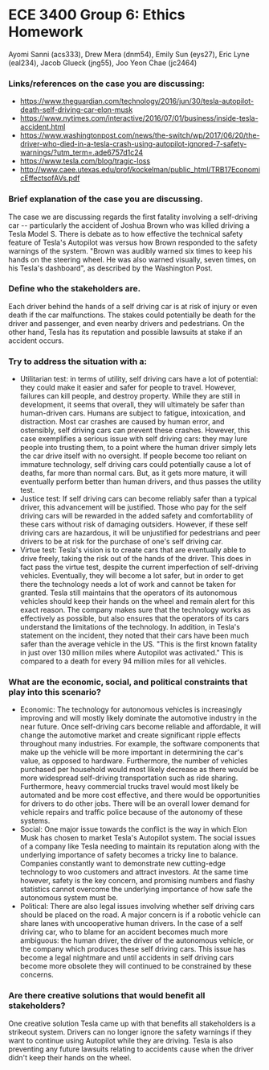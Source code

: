 # ECE 3400 Group 6: Ethics Homework
Ayomi Sanni (acs333), Drew Mera (dnm54), Emily Sun (eys27), Eric Lyne (eal234), Jacob Glueck (jng55), Joo Yeon Chae (jc2464)

### Links/references on the case you are discussing:	

*	https://www.theguardian.com/technology/2016/jun/30/tesla-autopilot-death-self-driving-car-elon-musk
*	https://www.nytimes.com/interactive/2016/07/01/business/inside-tesla-accident.html
*	https://www.washingtonpost.com/news/the-switch/wp/2017/06/20/the-driver-who-died-in-a-tesla-crash-using-autopilot-ignored-7-safety-warnings/?utm_term=.ade6757d1c24
*	https://www.tesla.com/blog/tragic-loss
*	http://www.caee.utexas.edu/prof/kockelman/public_html/TRB17EconomicEffectsofAVs.pdf

### Brief explanation of the case you are discussing.
The case we are discussing regards the first fatality involving a self-driving car -- particularly the accident of Joshua Brown who was killed driving a Tesla Model S. There is debate as to how effective the technical safety feature of Tesla's Autopilot was versus how Brown responded to the safety warnings of the system.  "Brown was audibly warned six times to keep his hands on the steering wheel. He was also warned visually, seven times, on his Tesla's dashboard", as described by the Washington Post.

### Define who the stakeholders are.
Each driver behind the hands of a self driving car is at risk of injury or even death if the car malfunctions. The stakes could potentially be death for the driver and passenger, and even nearby drivers and pedestrians. On the other hand, Tesla has its reputation and possible lawsuits at stake if an accident occurs.

### Try to address the situation with a:
*	Utilitarian test: in terms of utility, self driving cars have a lot of potential: they could make it easier and safer for people to travel. However, failures can kill people, and destroy property. While they are still in development, it seems that overall, they will ultimately be safer than human-driven cars. Humans are subject to fatigue, intoxication, and distraction. Most car crashes are caused by human error, and ostensibly, self driving cars can prevent these crashes. However, this case exemplifies a serious issue with self driving cars: they may lure people into trusting them, to a point where the human driver simply lets the car drive itself with no oversight. If people become too reliant on immature technology, self driving cars could potentially cause a lot of deaths, far more than normal cars. But, as it gets more mature, it will eventually  perform better than human drivers, and thus passes the utility test.
*	Justice test: If self driving cars can become reliably safer than a typical driver, this advancement will be justified. Those who pay for the self driving cars will  be rewarded in the added safety and comfortability of these cars without risk of damaging outsiders. However, if these self driving cars are hazardous, it will be unjustified for pedestrians and peer drivers to be at risk for the purchase of one's self driving car.
*	Virtue test: Tesla's vision is to create cars that are eventually able to drive freely, taking the risk out of the hands of the driver. This does in fact pass the virtue test, despite the current imperfection of self-driving vehicles. Eventually, they will become a lot safer, but in order to get there the technology needs a lot of work and cannot be taken for granted. Tesla still maintains that the operators of its autonomous vehicles should keep their hands on the wheel and remain alert for this exact reason. The company makes sure that the technology works as effectively as possible, but also ensures that the operators of its cars understand the limitations of the technology. In addition, in Tesla's statement on the incident, they noted that their cars have been much safer than the average vehicle in the US. "This is the first known fatality in just over 130 million miles where Autopilot was activated."  This is compared to a death for every 94 million miles for all vehicles.

### What are the economic, social, and political constraints that play into this scenario?
*	Economic: The technology for autonomous vehicles is increasingly improving and will mostly likely dominate the automotive industry in the near future. Once self-driving cars become reliable and affordable, it will change the automotive market and create significant ripple effects throughout many industries. For example, the software components that make up the vehicle will be more important in determining the car's value, as opposed to hardware. Furthermore, the number of vehicles purchased per household would most likely decrease as there would be more widespread self-driving transportation such as ride sharing. Furthermore, heavy commercial trucks travel would most likely be automated and be more cost effective, and there would be opportunities for drivers to do other jobs. There will be an overall lower demand for vehicle repairs and traffic police because of the autonomy of these systems. 
*	Social: One major issue towards the conflict is the way in which Elon Musk has chosen to market Tesla's Autopilot system. The social issues of a company like Tesla needing to maintain its reputation along with the underlying importance of safety becomes a tricky line to balance. Companies constantly want to demonstrate new cutting-edge technology to woo customers and attract investors. At the same time however, safety is the key concern, and promising numbers and flashy statistics cannot overcome the underlying importance of how safe the autonomous system must be. 
*	Political: There are also legal issues involving whether self driving cars should be placed on the road. A major concern is if a robotic vehicle can share lanes with uncooperative human drivers. In the case of a self driving car, who to blame for an accident becomes much more ambiguous: the human driver, the driver of the autonomous vehicle, or the company which produces these self driving cars. This issue has become a legal nightmare and until accidents in self driving cars become more obsolete they will continued to be constrained by these concerns.

### Are there creative solutions that would benefit all stakeholders?
One creative solution Tesla came up with that benefits all stakeholders is a strikeout system. Drivers can no longer ignore the safety warnings if they want to continue using Autopilot while they are driving. Tesla is also preventing any future lawsuits relating to accidents cause when the driver didn't keep their hands on the wheel.
